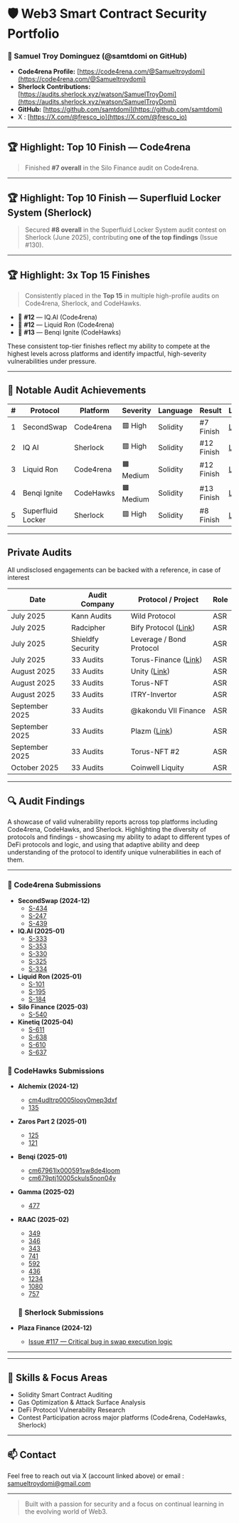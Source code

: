 
# 🛡️ Web3 Smart Contract Security Portfolio

### 👤 Samuel Troy Dominguez (@samtdomi on GitHub)

- **Code4rena Profile:** [https://code4rena.com/@Samueltroydomi](https://code4rena.com/@Samueltroydomi)
- **Sherlock Contributions:** [https://audits.sherlock.xyz/watson/SamuelTroyDomi](https://audits.sherlock.xyz/watson/SamuelTroyDomi)
- **GitHub:** [https://github.com/samtdomi](https://github.com/samtdomi)
- X : [https://X.com/@fresco_io](https://X.com/@fresco_io)

---

## 🏆 Highlight: Top 10 Finish — Code4rena

> Finished **#7 overall** in the Silo Finance audit on Code4rena.

---

## 🏆 Highlight: Top 10 Finish — Superfluid Locker System (Sherlock)

> Secured **#8 overall** in the Superfluid Locker System audit contest on Sherlock (June 2025), contributing **one of the top findings** (Issue #130).

---

## 🏆 Highlight: 3x Top 15 Finishes

> Consistently placed in the **Top 15** in multiple high-profile audits on Code4rena, Sherlock, and CodeHawks.

- 🏅 **#12** — IQ.AI (Code4rena)
- 🏅 **#12** — Liquid Ron (Code4rena)
- 🏅 **#13** — Benqi Ignite (CodeHawks)

These consistent top-tier finishes reflect my ability to compete at the highest levels across platforms and identify impactful, high-severity vulnerabilities under pressure.

---

## 🏅 Notable Audit Achievements

| #  | Protocol       | Platform   | Severity   | Language | Result       | Link                                                                 |
|----|----------------|------------|------------|----------|--------------|----------------------------------------------------------------------|
| 1  | SecondSwap     | Code4rena  | 🟥 High    | Solidity | #7 Finish    | [Link](https://code4rena.com/audits/2025-03-silo-finance/submissions/S-540)       |
| 2  | IQ AI          | Sherlock   | 🟥 High    | Solidity | #12 Finish   | [Link](https://code4rena.com/audits/2025-01-iq-ai/submissions/S-333)              |
| 3  | Liquid Ron     | Code4rena  | 🟧 Medium  | Solidity | #12 Finish   | [Link](https://code4rena.com/audits/2025-01-liquid-ron/submissions/S-101)         |
| 4  | Benqi Ignite   | CodeHawks  | 🟧 Medium  | Solidity | #13 Finish   | [Link](https://codehawks.cyfrin.io/c/2025-01-benqi/s/cm67961lx000591sw8de4loom)   |
| 5  | Superfluid Locker| Sherlock  | 🟥 High   | Solidity  | #8 Finish     | [Link](https://github.com/sherlock-audit/2025-06-superfluid-locker-system-judging/issues/130) |

---

## Private Audits

All undisclosed engagements can be backed with a reference, in case of interest

| Date           | Audit Company     | Protocol / Project                     | Role    |
| --------------- | ----------------- | -------------------------------------- | ------- |
| July 2025       | Kann Audits       | Wild Protocol                          | ASR     |
| July 2025       | Radcipher         | Bify Protocol ([Link](https://github.com/samtdomi/samtdomi.github.io/blob/main/2025-07-19-Bify-Audit-Report.pdf)) | ASR     |
| July 2025       | Shieldfy Security | Leverage / Bond Protocol               | ASR     |
| July 2025       | 33 Audits         | Torus-Finance ([Link](https://github.com/samtdomi/samtdomi.github.io/blob/main/torus_audit_report.pdf)) | ASR     |
| August 2025     | 33 Audits         | Unity ([Link](https://github.com/samtdomi/samtdomi.github.io/blob/main/unity_audit_report.pdf)) | ASR     |
| August 2025     | 33 Audits         | Torus-NFT                              | ASR     |
| August 2025     | 33 Audits         | ITRY-Invertor                          | ASR     |
| September 2025  | 33 Audits         | @kakondu VII Finance                   | ASR     |
| September 2025  | 33 Audits         | Plazm ([Link](https://github.com/samtdomi/samtdomi.github.io/blob/main/plazm_audit_report.pdf)) | ASR |
| September 2025  | 33 Audits         | Torus-NFT #2                           | ASR |
| October 2025    | 33 Audits         | Coinwell Liquity                       | ASR |

---

## 🔍 Audit Findings

A showcase of valid vulnerability reports across top platforms including Code4rena, CodeHawks, and Sherlock. Highlighting the diversity of protocols and findings - showcasing my ability to adapt to different types of DeFi protocols and logic, and using that adaptive ability and deep understanding of the protocol to identify unique vulnerabilities in each of them.

---

### 📘 Code4rena Submissions

- **SecondSwap (2024-12)**
  - [S-434](https://code4rena.com/audits/2024-12-secondswap/submissions/S-434)
  - [S-247](https://code4rena.com/audits/2024-12-secondswap/submissions/S-247)
  - [S-439](https://code4rena.com/audits/2024-12-secondswap/submissions/S-439)
- **IQ.AI (2025-01)**
  - [S-333](https://code4rena.com/audits/2025-01-iq-ai/submissions/S-333)
  - [S-353](https://code4rena.com/audits/2025-01-iq-ai/submissions/S-353)
  - [S-330](https://code4rena.com/audits/2025-01-iq-ai/submissions/S-330)
  - [S-325](https://code4rena.com/audits/2025-01-iq-ai/submissions/S-325)
  - [S-334](https://code4rena.com/audits/2025-01-iq-ai/submissions/S-334)
- **Liquid Ron (2025-01)**
  - [S-101](https://code4rena.com/audits/2025-01-liquid-ron/submissions/S-101)
  - [S-195](https://code4rena.com/audits/2025-01-liquid-ron/submissions/S-195)
  - [S-184](https://code4rena.com/audits/2025-01-liquid-ron/submissions/S-184)
- **Silo Finance (2025-03)**
  - [S-540](https://code4rena.com/audits/2025-03-silo-finance/submissions/S-540)
- **Kinetiq (2025-04)**
  - [S-611](https://code4rena.com/audits/2025-04-kinetiq/submissions/S-611)
  - [S-638](https://code4rena.com/audits/2025-04-kinetiq/submissions/S-638)
  - [S-610](https://code4rena.com/audits/2025-04-kinetiq/submissions/S-610)
  - [S-637](https://code4rena.com/audits/2025-04-kinetiq/submissions/S-637)

### 📕 CodeHawks Submissions

- **Alchemix (2024-12)**
  - [cm4udltrp0005looy0mep3dxf](https://codehawks.cyfrin.io/c/2024-12-alchemix/s/cm4udltrp0005looy0mep3dxf)
  - [135](https://codehawks.cyfrin.io/c/2024-12-alchemix/s/135)
- **Zaros Part 2 (2025-01)**
  - [125](https://codehawks.cyfrin.io/c/2025-01-zaros-part-2/s/125)
  - [121](https://codehawks.cyfrin.io/c/2025-01-zaros-part-2/s/121)
- **Benqi (2025-01)**
  - [cm67961lx000591sw8de4loom](https://codehawks.cyfrin.io/c/2025-01-benqi/s/cm67961lx000591sw8de4loom)
  - [cm679ptj10005ckuls5non04y](https://codehawks.cyfrin.io/c/2025-01-benqi/s/cm679ptj10005ckuls5non04y)
- **Gamma (2025-02)**
  - [477](https://codehawks.cyfrin.io/c/2025-02-gamma/s/477)
- **RAAC (2025-02)**
  - [349](https://codehawks.cyfrin.io/c/2025-02-raac/s/349)
  - [346](https://codehawks.cyfrin.io/c/2025-02-raac/s/346)
  - [343](https://codehawks.cyfrin.io/c/2025-02-raac/s/343)
  - [741](https://codehawks.cyfrin.io/c/2025-02-raac/s/741)
  - [592](https://codehawks.cyfrin.io/c/2025-02-raac/s/592)
  - [436](https://codehawks.cyfrin.io/c/2025-02-raac/s/436)
  - [1234](https://codehawks.cyfrin.io/c/2025-02-raac/s/1234)
  - [1080](https://codehawks.cyfrin.io/c/2025-02-raac/s/1080)
  - [757](https://codehawks.cyfrin.io/c/2025-02-raac/s/757)
 

  ### 📘 Sherlock Submissions
 
- **Plaza Finance (2024-12)**
  - [Issue #117 — Critical bug in swap execution logic](https://github.com/sherlock-audit/2024-12-plaza-finance-judging/issues/117)

---

---

## 🧠 Skills & Focus Areas

- Solidity Smart Contract Auditing
- Gas Optimization & Attack Surface Analysis
- DeFi Protocol Vulnerability Research
- Contest Participation across major platforms (Code4rena, CodeHawks, Sherlock)

---

## 📫 Contact

Feel free to reach out via X (account linked above) or email : samueltroydomi@gmail.com

---

> Built with a passion for security and a focus on continual learning in the evolving world of Web3.

